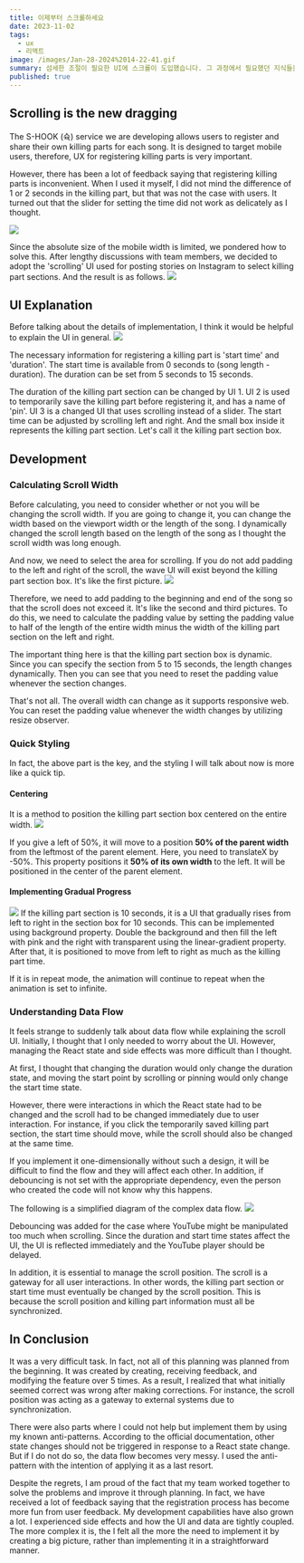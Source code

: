 ```yaml
---
title: 이제부터 스크롤하세요
date: 2023-11-02
tags:
  - ux
  - 리액트
image: /images/Jan-28-2024%2014-22-41.gif
summary: 섬세한 조절이 필요한 UI에 스크롤이 도입했습니다. 그 과정에서 필요했던 지식들을 공유합니다.
published: true
---
```


## Scrolling is the new dragging

The S-HOOK (슉) service we are developing allows users to register and share their own killing parts for each song. It is designed to target mobile users, therefore, UX for registering killing parts is very important.

However, there has been a lot of feedback saying that registering killing parts is inconvenient. When I used it myself, I did not mind the difference of 1 or 2 seconds in the killing part, but that was not the case with users. It turned out that the slider for setting the time did not work as delicately as I thought.

![](images/20240125153538688.webp)

Since the absolute size of the mobile width is limited, we pondered how to solve this. After lengthy discussions with team members, we decided to adopt the 'scrolling' UI used for posting stories on Instagram to select killing part sections. And the result is as follows. ![](images/Jan-28-2024%2014-22-41.gif)

## UI Explanation

Before talking about the details of implementation, I think it would be helpful to explain the UI in general.
![](images/20240127182940001.webp)

The necessary information for registering a killing part is 'start time' and 'duration'. The start time is available from 0 seconds to (song length - duration). The duration can be set from 5 seconds to 15 seconds.

The duration of the killing part section can be changed by UI 1. UI 2 is used to temporarily save the killing part before registering it, and has a name of 'pin'. UI 3 is a changed UI that uses scrolling instead of a slider. The start time can be adjusted by scrolling left and right. And the small box inside it represents the killing part section. Let's call it the killing part section box.

## Development

### Calculating Scroll Width

Before calculating, you need to consider whether or not you will be changing the scroll width. If you are going to change it, you can change the width based on the viewport width or the length of the song. I dynamically changed the scroll length based on the length of the song as I thought the scroll width was long enough.

And now, we need to select the area for scrolling. If you do not add padding to the left and right of the scroll, the wave UI will exist beyond the killing part section box. It's like the first picture.
![](images/20240128123920190.webp)

Therefore, we need to add padding to the beginning and end of the song so that the scroll does not exceed it. It's like the second and third pictures. To do this, we need to calculate the padding value by setting the padding value to half of the length of the entire width minus the width of the killing part section on the left and right.

The important thing here is that the killing part section box is dynamic. Since you can specify the section from 5 to 15 seconds, the length changes dynamically. Then you can see that you need to reset the padding value whenever the section changes.

That's not all. The overall width can change as it supports responsive web. You can reset the padding value whenever the width changes by utilizing resize observer.

### Quick Styling

In fact, the above part is the key, and the styling I will talk about now is more like a quick tip.

#### Centering

It is a method to position the killing part section box centered on the entire width.
![](images/20240128124919289.webp)

If you give a left of 50%, it will move to a position **50% of the parent width** from the leftmost of the parent element. Here, you need to translateX by -50%. This property positions it **50% of its own width** to the left. It will be positioned in the center of the parent element.

#### Implementing Gradual Progress

![](images/20240128125058118.webp)
If the killing part section is 10 seconds, it is a UI that gradually rises from left to right in the section box for 10 seconds. This can be implemented using background property. Double the background and then fill the left with pink and the right with transparent using the linear-gradient property. After that, it is positioned to move from left to right as much as the killing part time.

If it is in repeat mode, the animation will continue to repeat when the animation is set to infinite.

### Understanding Data Flow

It feels strange to suddenly talk about data flow while explaining the scroll UI. Initially, I thought that I only needed to worry about the UI. However, managing the React state and side effects was more difficult than I thought.

At first, I thought that changing the duration would only change the duration state, and moving the start point by scrolling or pinning would only change the start time state.

However, there were interactions in which the React state had to be changed and the scroll had to be changed immediately due to user interaction. For instance, if you click the temporarily saved killing part section, the start time should move, while the scroll should also be changed at the same time.

If you implement it one-dimensionally without such a design, it will be difficult to find the flow and they will affect each other. In addition, if debouncing is not set with the appropriate dependency, even the person who created the code will not know why this happens.

The following is a simplified diagram of the complex data flow.
![](images/20240128133937595.webp)

Debouncing was added for the case where YouTube might be manipulated too much when scrolling. Since the duration and start time states affect the UI, the UI is reflected immediately and the YouTube player should be delayed.

In addition, it is essential to manage the scroll position. The scroll is a gateway for all user interactions. In other words, the killing part section or start time must eventually be changed by the scroll position. This is because the scroll position and killing part information must all be synchronized.

## In Conclusion

It was a very difficult task. In fact, not all of this planning was planned from the beginning. It was created by creating, receiving feedback, and modifying the feature over 5 times. As a result, I realized that what initially seemed correct was wrong after making corrections. For instance, the scroll position was acting as a gateway to external systems due to synchronization.

There were also parts where I could not help but implement them by using my known anti-patterns. According to the official documentation, other state changes should not be triggered in response to a React state change. But if I do not do so, the data flow becomes very messy. I used the anti-pattern with the intention of applying it as a last resort.

Despite the regrets, I am proud of the fact that my team worked together to solve the problems and improve it through planning. In fact, we have received a lot of feedback saying that the registration process has become more fun from user feedback. My development capabilities have also grown a lot. I experienced side effects and how the UI and data are tightly coupled. The more complex it is, the I felt all the more the need to implement it by creating a big picture, rather than implementing it in a straightforward manner.
